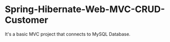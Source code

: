 # Spring-Hibernate-Web-MVC-CRUD-Customer
It's a basic MVC project that connects to MySQL Database. 
